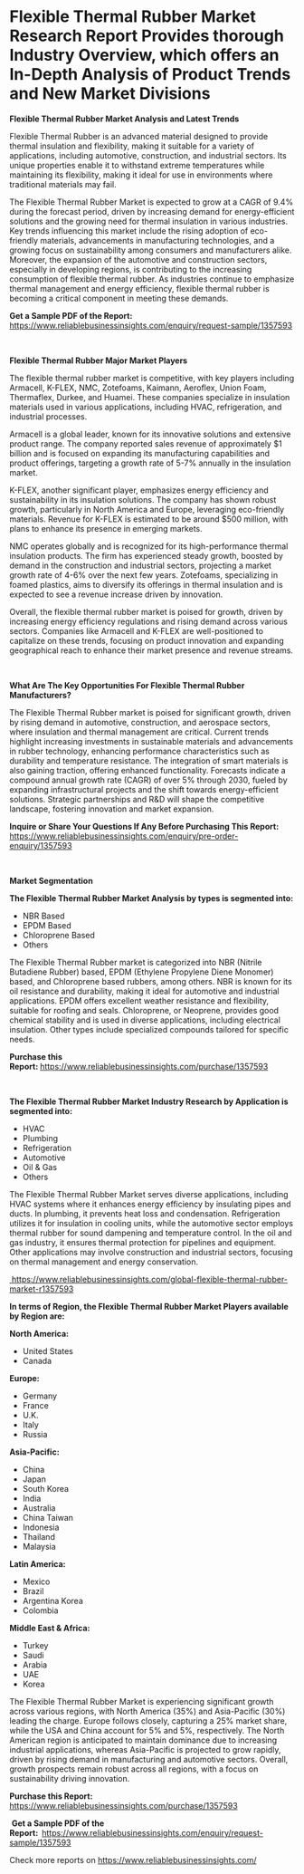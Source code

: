 <p><h1>Flexible Thermal Rubber Market Research Report Provides thorough Industry Overview, which offers an In-Depth Analysis of Product Trends and New Market Divisions</h1></p><p><strong>Flexible Thermal Rubber Market Analysis and Latest Trends</strong></p>
<p><p>Flexible Thermal Rubber is an advanced material designed to provide thermal insulation and flexibility, making it suitable for a variety of applications, including automotive, construction, and industrial sectors. Its unique properties enable it to withstand extreme temperatures while maintaining its flexibility, making it ideal for use in environments where traditional materials may fail.</p><p>The Flexible Thermal Rubber Market is expected to grow at a CAGR of 9.4% during the forecast period, driven by increasing demand for energy-efficient solutions and the growing need for thermal insulation in various industries. Key trends influencing this market include the rising adoption of eco-friendly materials, advancements in manufacturing technologies, and a growing focus on sustainability among consumers and manufacturers alike. Moreover, the expansion of the automotive and construction sectors, especially in developing regions, is contributing to the increasing consumption of flexible thermal rubber. As industries continue to emphasize thermal management and energy efficiency, flexible thermal rubber is becoming a critical component in meeting these demands.</p></p>
<p><strong>Get a Sample PDF of the Report:&nbsp;</strong> <a href="https://www.reliablebusinessinsights.com/enquiry/request-sample/1357593?utm_campaign=2315&utm_medium=2&utm_source=Github&utm_content=ia&utm_term=02042025&utm_id=flexible-thermal-rubber">https://www.reliablebusinessinsights.com/enquiry/request-sample/1357593</a></p>
<p>&nbsp;</p>
<p><strong>Flexible Thermal Rubber Major Market Players</strong></p>
<p><p>The flexible thermal rubber market is competitive, with key players including Armacell, K-FLEX, NMC, Zotefoams, Kaimann, Aeroflex, Union Foam, Thermaflex, Durkee, and Huamei. These companies specialize in insulation materials used in various applications, including HVAC, refrigeration, and industrial processes.</p><p>Armacell is a global leader, known for its innovative solutions and extensive product range. The company reported sales revenue of approximately $1 billion and is focused on expanding its manufacturing capabilities and product offerings, targeting a growth rate of 5-7% annually in the insulation market.</p><p>K-FLEX, another significant player, emphasizes energy efficiency and sustainability in its insulation solutions. The company has shown robust growth, particularly in North America and Europe, leveraging eco-friendly materials. Revenue for K-FLEX is estimated to be around $500 million, with plans to enhance its presence in emerging markets.</p><p>NMC operates globally and is recognized for its high-performance thermal insulation products. The firm has experienced steady growth, boosted by demand in the construction and industrial sectors, projecting a market growth rate of 4-6% over the next few years. Zotefoams, specializing in foamed plastics, aims to diversify its offerings in thermal insulation and is expected to see a revenue increase driven by innovation.</p><p>Overall, the flexible thermal rubber market is poised for growth, driven by increasing energy efficiency regulations and rising demand across various sectors. Companies like Armacell and K-FLEX are well-positioned to capitalize on these trends, focusing on product innovation and expanding geographical reach to enhance their market presence and revenue streams.</p></p>
<p>&nbsp;</p>
<p><strong>What Are The Key Opportunities For Flexible Thermal Rubber Manufacturers?</strong></p>
<p><p>The Flexible Thermal Rubber market is poised for significant growth, driven by rising demand in automotive, construction, and aerospace sectors, where insulation and thermal management are critical. Current trends highlight increasing investments in sustainable materials and advancements in rubber technology, enhancing performance characteristics such as durability and temperature resistance. The integration of smart materials is also gaining traction, offering enhanced functionality. Forecasts indicate a compound annual growth rate (CAGR) of over 5% through 2030, fueled by expanding infrastructural projects and the shift towards energy-efficient solutions. Strategic partnerships and R&D will shape the competitive landscape, fostering innovation and market expansion.</p></p>
<p><strong>Inquire or Share Your Questions If Any Before Purchasing This Report:</strong> <a href="https://www.reliablebusinessinsights.com/enquiry/pre-order-enquiry/1357593?utm_campaign=2315&utm_medium=2&utm_source=Github&utm_content=ia&utm_term=02042025&utm_id=flexible-thermal-rubber">https://www.reliablebusinessinsights.com/enquiry/pre-order-enquiry/1357593</a></p>
<p>&nbsp;</p>
<p><strong>Market Segmentation</strong></p>
<p><strong>The Flexible Thermal Rubber Market Analysis by types is segmented into:</strong></p>
<p><ul><li>NBR Based</li><li>EPDM Based</li><li>Chloroprene Based</li><li>Others</li></ul></p>
<p><p>The Flexible Thermal Rubber market is categorized into NBR (Nitrile Butadiene Rubber) based, EPDM (Ethylene Propylene Diene Monomer) based, and Chloroprene based rubbers, among others. NBR is known for its oil resistance and durability, making it ideal for automotive and industrial applications. EPDM offers excellent weather resistance and flexibility, suitable for roofing and seals. Chloroprene, or Neoprene, provides good chemical stability and is used in diverse applications, including electrical insulation. Other types include specialized compounds tailored for specific needs.</p></p>
<p><strong>Purchase this Report:&nbsp;</strong><a href="https://www.reliablebusinessinsights.com/purchase/1357593?utm_campaign=2315&utm_medium=2&utm_source=Github&utm_content=ia&utm_term=02042025&utm_id=flexible-thermal-rubber">https://www.reliablebusinessinsights.com/purchase/1357593</a></p>
<p>&nbsp;</p>
<p><strong>The Flexible Thermal Rubber Market Industry Research by Application is segmented into:</strong></p>
<p><ul><li>HVAC</li><li>Plumbing</li><li>Refrigeration</li><li>Automotive</li><li>Oil & Gas</li><li>Others</li></ul></p>
<p><p>The Flexible Thermal Rubber Market serves diverse applications, including HVAC systems where it enhances energy efficiency by insulating pipes and ducts. In plumbing, it prevents heat loss and condensation. Refrigeration utilizes it for insulation in cooling units, while the automotive sector employs thermal rubber for sound dampening and temperature control. In the oil and gas industry, it ensures thermal protection for pipelines and equipment. Other applications may involve construction and industrial sectors, focusing on thermal management and energy conservation.</p></p>
<p><a href="https://www.reliablebusinessinsights.com/global-flexible-thermal-rubber-market-r1357593?utm_campaign=2315&utm_medium=2&utm_source=Github&utm_content=ia&utm_term=02042025&utm_id=flexible-thermal-rubber">&nbsp;https://www.reliablebusinessinsights.com/global-flexible-thermal-rubber-market-r1357593</a></p>
<p><strong>In terms of Region, the Flexible Thermal Rubber Market Players available by Region are:</strong></p>
<p>
    <p> <strong> North America: </strong>
        <ul>
            <li>United States</li>
            <li>Canada</li>
        </ul>
        </p> 
    <p> <strong> Europe: </strong>
        <ul>
            <li>Germany</li>
            <li>France</li>
            <li>U.K.</li>
            <li>Italy</li>
            <li>Russia</li>
        </ul>
        </p> 
    <p> <strong> Asia-Pacific: </strong>
        <ul>
            <li>China</li>
            <li>Japan</li>
            <li>South Korea</li>
            <li>India</li>
            <li>Australia</li>
            <li>China Taiwan</li>
            <li>Indonesia</li>
            <li>Thailand</li>
            <li>Malaysia</li>
        </ul>
        </p> 
    <p> <strong> Latin America: </strong>
        <ul>
            <li>Mexico</li>
            <li>Brazil</li>
            <li>Argentina Korea</li>
            <li>Colombia</li>
        </ul>
        </p> 
    <p> <strong> Middle East & Africa: </strong>
        <ul>
            <li>Turkey</li>
            <li>Saudi</li>
            <li>Arabia</li>
            <li>UAE</li>
            <li>Korea</li>
        </ul>
    </p>
    </p>
<p><p>The Flexible Thermal Rubber Market is experiencing significant growth across various regions, with North America (35%) and Asia-Pacific (30%) leading the charge. Europe follows closely, capturing a 25% market share, while the USA and China account for 5% and 5%, respectively. The North American region is anticipated to maintain dominance due to increasing industrial applications, whereas Asia-Pacific is projected to grow rapidly, driven by rising demand in manufacturing and automotive sectors. Overall, growth prospects remain robust across all regions, with a focus on sustainability driving innovation.</p></p>
<p><strong>Purchase this Report: </strong><a href="https://www.reliablebusinessinsights.com/purchase/1357593?utm_campaign=2315&utm_medium=2&utm_source=Github&utm_content=ia&utm_term=02042025&utm_id=flexible-thermal-rubber">https://www.reliablebusinessinsights.com/purchase/1357593</a></p>
<p>&nbsp;<strong>Get a Sample PDF of the Report:&nbsp;&nbsp;</strong><a href="https://www.reliablebusinessinsights.com/enquiry/request-sample/1357593?utm_campaign=2315&utm_medium=2&utm_source=Github&utm_content=ia&utm_term=02042025&utm_id=flexible-thermal-rubber">https://www.reliablebusinessinsights.com/enquiry/request-sample/1357593</a></p>
<p><strong></strong></p>
<p>Check more reports on <a href="https://www.reliablebusinessinsights.com/?utm_campaign=2315&utm_medium=2&utm_source=Github&utm_content=ia&utm_term=02042025&utm_id=flexible-thermal-rubber">https://www.reliablebusinessinsights.com/</a></p>